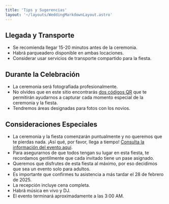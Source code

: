 ```yaml
---
title: 'Tips y Sugerencias'
layout: '~/layouts/WeddingMarkdownLayout.astro'
---
```


## Llegada y Transporte

- Se recomienda llegar 15-20 minutos antes de la ceremonia.
- Habrá parqueadero disponible en ambas locaciones.
- Considerar usar servicios de transporte compartido para la fiesta.

## Durante la Celebración

- La ceremonia será fotografiada profesionalmente.
- No olvides que en este sitio encontrarás <a href="/#fotos">dos códigos QR</a> que te permitirán ayudarnos a capturar cada momento especial de la ceremonia y la fiesta.
- Tendremos áreas designadas para fotos con los novios.

## Consideraciones Especiales

- La ceremonia y la fiesta comenzarán puntualmente y no queremos que te pierdas nada. ¡Así qué, por favor, llega a tiempo! <a href="/#eventos">Consulta la información del evento aquí</a>.
- Para asegurarnos de que todos tengan su lugar en esta fiesta, te recordamos gentilmente que cada invitado tiene un pase asignado.
- Queremos que disfrutes de esta fiesta al máximo, por eso decidimos que sea un evento solo para adultos.
- Es importante que confirmes tu asistencia a más tardar el 28 de febrero de 2025.
- La recepción incluye cena completa.
- Habrá música en vivo y DJ.
- El evento terminará aproximadamente a las 3:00 AM.
